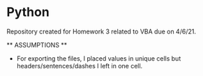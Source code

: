 # Python
Repository created for Homework 3 related to VBA due on 4/6/21. 

** ASSUMPTIONS **
- For exporting the files, I placed values in unique cells but headers/sentences/dashes I left in one cell.
